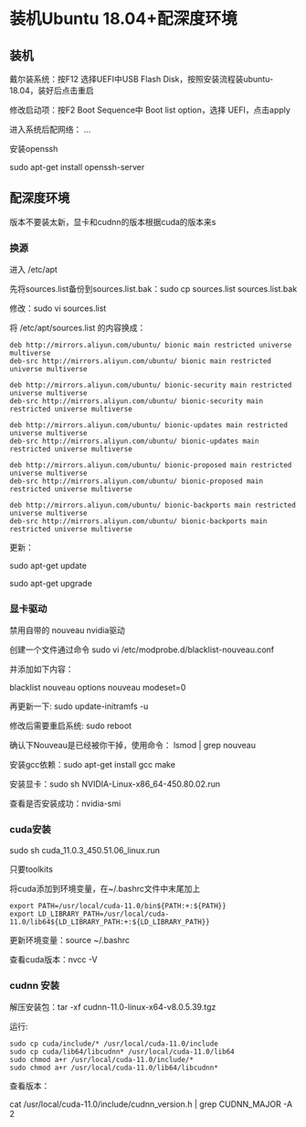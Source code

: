 # 装机Ubuntu 18.04+配深度环境

## 装机

戴尔装系统：按F12 选择UEFI中USB Flash Disk，按照安装流程装ubuntu-18.04，装好后点击重启

修改启动项：按F2 Boot Sequence中 Boot list option，选择 UEFI，点击apply

进入系统后配网络： ...

安装openssh

sudo apt-get install openssh-server

## 配深度环境

版本不要装太新，显卡和cudnn的版本根据cuda的版本来s

### 换源

进入 /etc/apt

先将sources.list备份到sources.list.bak：sudo cp sources.list sources.list.bak

修改：sudo vi sources.list

将 /etc/apt/sources.list 的内容换成：

```
deb http://mirrors.aliyun.com/ubuntu/ bionic main restricted universe multiverse                                               
deb-src http://mirrors.aliyun.com/ubuntu/ bionic main restricted universe multiverse                                           
                                                                                                                               
deb http://mirrors.aliyun.com/ubuntu/ bionic-security main restricted universe multiverse                                      
deb-src http://mirrors.aliyun.com/ubuntu/ bionic-security main restricted universe multiverse

deb http://mirrors.aliyun.com/ubuntu/ bionic-updates main restricted universe multiverse
deb-src http://mirrors.aliyun.com/ubuntu/ bionic-updates main restricted universe multiverse

deb http://mirrors.aliyun.com/ubuntu/ bionic-proposed main restricted universe multiverse
deb-src http://mirrors.aliyun.com/ubuntu/ bionic-proposed main restricted universe multiverse

deb http://mirrors.aliyun.com/ubuntu/ bionic-backports main restricted universe multiverse
deb-src http://mirrors.aliyun.com/ubuntu/ bionic-backports main restricted universe multiverse
```

更新：

sudo apt-get update

sudo apt-get upgrade

### 显卡驱动

禁用自带的 nouveau nvidia驱动

创建一个文件通过命令 sudo vi /etc/modprobe.d/blacklist-nouveau.conf

并添加如下内容：

blacklist nouveau
options nouveau modeset=0

再更新一下: sudo update-initramfs -u

修改后需要重启系统: sudo reboot

确认下Nouveau是已经被你干掉，使用命令： lsmod | grep nouveau

安装gcc依赖：sudo apt-get install gcc make

安装显卡：sudo sh NVIDIA-Linux-x86_64-450.80.02.run

查看是否安装成功：nvidia-smi

### cuda安装

sudo sh cuda_11.0.3_450.51.06_linux.run

只要toolkits

将cuda添加到环境变量，在~/.bashrc文件中末尾加上

```
export PATH=/usr/local/cuda-11.0/bin${PATH:+:${PATH}}
export LD_LIBRARY_PATH=/usr/local/cuda-11.0/lib64${LD_LIBRARY_PATH:+:${LD_LIBRARY_PATH}}
```



更新环境变量：source ~/.bashrc

查看cuda版本：nvcc -V

### cudnn 安装

解压安装包：tar -xf cudnn-11.0-linux-x64-v8.0.5.39.tgz

运行:

```
sudo cp cuda/include/* /usr/local/cuda-11.0/include
sudo cp cuda/lib64/libcudnn* /usr/local/cuda-11.0/lib64
sudo chmod a+r /usr/local/cuda-11.0/include/*
sudo chmod a+r /usr/local/cuda-11.0/lib64/libcudnn*
```

查看版本：

cat /usr/local/cuda-11.0/include/cudnn_version.h | grep CUDNN_MAJOR -A 2